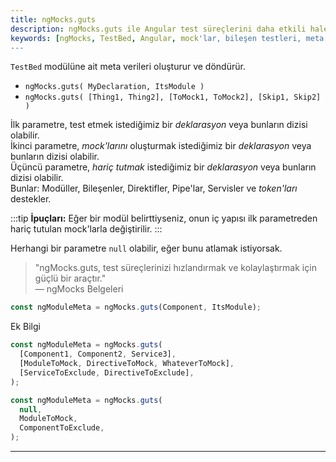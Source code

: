 ```yaml
---
title: ngMocks.guts
description: ngMocks.guts ile Angular test süreçlerini daha etkili hale getirin. Bu kütüphane, modül meta verilerini oluşturmak ve testlerinizi optimize etmek için kullanılır.
keywords: [ngMocks, TestBed, Angular, mock'lar, bileşen testleri, meta veriler]
---
```


`TestBed` modülüne ait meta verileri oluşturur ve döndürür.

- `ngMocks.guts( MyDeclaration, ItsModule )`
- `ngMocks.guts( [Thing1, Thing2], [ToMock1, ToMock2], [Skip1, Skip2] )`

İlk parametre, test etmek istediğimiz bir *deklarasyon* veya bunların dizisi olabilir.  
İkinci parametre, *mock'larını* oluşturmak istediğimiz bir *deklarasyon* veya bunların dizisi olabilir.  
Üçüncü parametre, *hariç tutmak* istediğimiz bir *deklarasyon* veya bunların dizisi olabilir.  
Bunlar: Modüller, Bileşenler, Direktifler, Pipe'lar, Servisler ve *token'ları* destekler.

:::tip
**İpuçları:** Eğer bir modül belirttiyseniz, onun iç yapısı ilk parametreden hariç tutulan mock'larla değiştirilir.
:::

Herhangi bir parametre `null` olabilir, eğer bunu atlamak istiyorsak.

> "ngMocks.guts, test süreçlerinizi hızlandırmak ve kolaylaştırmak için güçlü bir araçtır."  
> — ngMocks Belgeleri

```ts
const ngModuleMeta = ngMocks.guts(Component, ItsModule);
```


Ek Bilgi

```ts
const ngModuleMeta = ngMocks.guts(
  [Component1, Component2, Service3],
  [ModuleToMock, DirectiveToMock, WhateverToMock],
  [ServiceToExclude, DirectiveToExclude],
);
```

```ts
const ngModuleMeta = ngMocks.guts(
  null,
  ModuleToMock,
  ComponentToExclude,
);
```


---